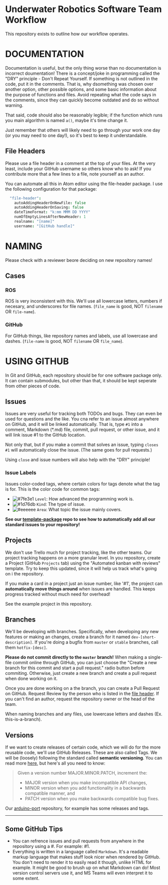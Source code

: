 # Underwater Robotics Software Team Workflow

This repository exists to outline how our workflow operates.

# DOCUMENTATION

Documentation is useful, but the only thing worse than no documentation is incorrect doumentation! There is a concept/joke in programming called the "DRY" principle - Don't Repeat Yourself. If something is not outlined in the code, put it in the comments. That is, why dsomething was chosen over another option, other possible options, and some basic information about the purpose of functions and files. Avoid repeating what the code says in the comments, since they can quickly become outdated and do so without warning.

That said, code should also be reasonably legible; if the function which runs you main algorithm is named `a()`, maybe it's time change it.

Just remember that others will likely need to go through your work one day (or you may need to one day!), so it's best to keep it understandable.

## File Headers

Please use a file header in a comment at the top of your files. At the very least, include your GitHub username so others know who to ask! If you contribute more that a few lines to a file, note yourself as an author. 

You can automate all this in Atom editor using the file-header package. I use the following configuration for that package:

```cson
  "file-header":
    autoAddingHeaderOnNewFile: false
    autoAddingHeaderOnSaving: false
    dateTimeFormat: "k:mm MMM DD YYYY"
    numOfEmptyLinesAfterNewHeader: 1
    realname: "[name]"
    username: "[GitHub handle]"
```

# NAMING

Please check with a reviewer beore deciding on new repository names!

## Cases

### ROS

ROS is very inconsistent with this. We'll use all lowercase letters, numbers if necesary, and underscores for file names. (`file_name` is good, NOT `filename` OR `file-name`).

### GitHub

For GitHub things, like repository names and labels, use all lowercase and dashes. (`file-name` is good, NOT `filename` OR `file_name`).

# USING GITHUB

In Git and GitHub, each repository should be for one software package only. It can contain submodules, but other than that, it should be kept seperate from other pieces of code.

## Issues

Issues are very useful for tracking both TODOs and bugs. They can even be used for questions and the like. You cna refer to an issue almost anywhere on GitHub, and it will be linked automatically. That is, type `#1` into a comment, Markdown (\*.md) file, commit, pull request, or other issue, and it will link issue #1 to the GitHub location.

Not only that, but if you make a commit that solves an issue, typing `closes #1` will automatically close the issue. (The same goes for pull requests.)

Using `close` and issue numbers will also help with the "DRY" principle!

### Issue Labels

Issues color-coded tags, where certain colors for tags denote what the tag is for. This is the color code for common tags:
- ![#7fe3e1](https://via.placeholder.com/15/7fe3e1/000000?text=+) `Level`: How advanced the programming work is.
- ![#1d76db](https://via.placeholder.com/15/1d76db/000000?text=+) `Kind`: The type of issue.
- ![#eeeeee](https://via.placeholder.com/15/eeeeee/000000?text=+) `Area`: What topic the issue mainly covers.

**See our [template-package](https://github.com/CuUwrRobotics/template-package) repo to see how to automatically add all our standard issues to your repository!**

## Projects

We don't use Trello much for project tracking, like the other teams. Our project tracking happens on a more granular level. In you repository, create a Project (GitHub `Projects` tab) using the "Automated kanban with reviews" template. Try to keep this updated, since it will help us track what's going on i the repository.

If you make a card in a project just an issue number, like '#1', the project can **automatically move things around** when issues are handled. This keeps progress tracked without much need for overhead!

See the example project in this repository.

## Branches

We'll be developing with branches. Specifically, when developing any new features or making an changes, create a branch for it named `dev-[short-description]`. If you're doing a bugfix from `master` or `stable` branches, call them `hotfix-[desc]`. 

**Please do not commit directly to the `master` branch!** When making a single-file commit online through GitHub, you can just choose the "Create a new branch for this commit and start a pull request." radio button before commiting. Otherwise, just create a new branch and create a pull request when done working on it.

Once you are done working on a the branch, you can create a Pull Request on GitHub. Request Review by the person who is listed in the [file header](#File-Headers). If you can't find an author, request the repository owner or the head of the team.

When naming branches and any files, use lowercase letters and dashes (Ex. this-is-a-branch).

## Versions

If we want to create releases of certain code, which we will do for the more reusable code, we'll use GitHub Releases. These are also called Tags. We will be (loosely) following the standard called **semantic versioning**. You can read more [here](https://semver.org/), but here's all you need to know:

> Given a version number MAJOR.MINOR.PATCH, increment the:
> - MAJOR version when you make incompatible API changes,
> - MINOR version when you add functionality in a backwards compatible manner, and
> - PATCH version when you make backwards compatible bug fixes.

Our [arduino-port](https://github.com/CuUwrRobotics/arduino-port/releases) repository, for example has some releases and tags.

---

## Some GitHub Tips

- You can refrence issues and pull requests from anywhere in the repository using a #. For example: #1.
- Everything is written in a language called `Markdown`. It's a readable markup language that makes stuff look nicer when rendered by GitHub. You don't need to render it to easily read it though, unlike HTML for example. It might be good to brush up on what Markdown can do! Most version control servers use it, and MS Teams will even interpret it to some extent.
